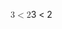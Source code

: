 <span class="katex"><span class="katex-mathml"><math xmlns="http://www.w3.org/1998/Math/MathML"><semantics><mrow><mn>3</mn><mo>&lt;</mo><mn>2</mn></mrow><annotation encoding="application/x-tex">3 &lt; 2</annotation></semantics></math></span><span class="katex-html" aria-hidden="true"><span class="base"><span class="strut" style="height:0.68354em;vertical-align:-0.0391em;"></span><span class="mord">3</span><span class="mspace" style="margin-right:0.2777777777777778em;"></span><span class="mrel">&lt;</span><span class="mspace" style="margin-right:0.2777777777777778em;"></span></span><span class="base"><span class="strut" style="height:0.64444em;vertical-align:0em;"></span><span class="mord">2</span></span></span></span>